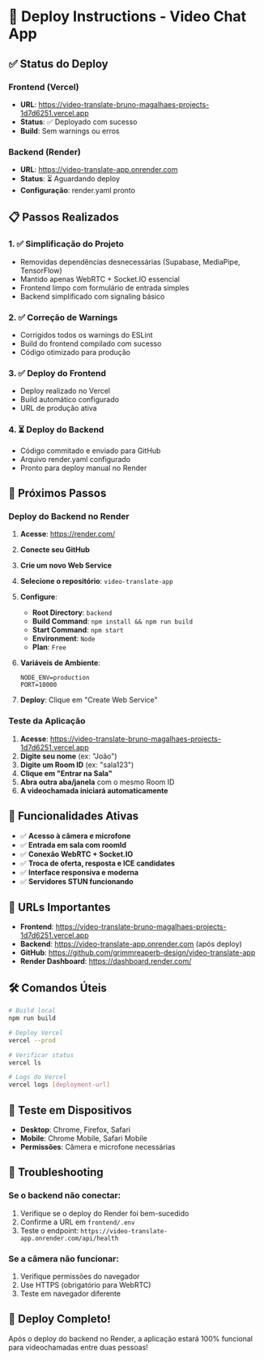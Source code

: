 # 🚀 Deploy Instructions - Video Chat App

## ✅ Status do Deploy

### Frontend (Vercel)
- **URL**: https://video-translate-bruno-magalhaes-projects-1d7d6251.vercel.app
- **Status**: ✅ Deployado com sucesso
- **Build**: Sem warnings ou erros

### Backend (Render)
- **URL**: https://video-translate-app.onrender.com
- **Status**: ⏳ Aguardando deploy
- **Configuração**: render.yaml pronto

## 📋 Passos Realizados

### 1. ✅ Simplificação do Projeto
- Removidas dependências desnecessárias (Supabase, MediaPipe, TensorFlow)
- Mantido apenas WebRTC + Socket.IO essencial
- Frontend limpo com formulário de entrada simples
- Backend simplificado com signaling básico

### 2. ✅ Correção de Warnings
- Corrigidos todos os warnings do ESLint
- Build do frontend compilado com sucesso
- Código otimizado para produção

### 3. ✅ Deploy do Frontend
- Deploy realizado no Vercel
- Build automático configurado
- URL de produção ativa

### 4. ⏳ Deploy do Backend
- Código commitado e enviado para GitHub
- Arquivo render.yaml configurado
- Pronto para deploy manual no Render

## 🔧 Próximos Passos

### Deploy do Backend no Render

1. **Acesse**: https://render.com/
2. **Conecte seu GitHub**
3. **Crie um novo Web Service**
4. **Selecione o repositório**: `video-translate-app`
5. **Configure**:
   - **Root Directory**: `backend`
   - **Build Command**: `npm install && npm run build`
   - **Start Command**: `npm start`
   - **Environment**: `Node`
   - **Plan**: `Free`

6. **Variáveis de Ambiente**:
   ```
   NODE_ENV=production
   PORT=10000
   ```

7. **Deploy**: Clique em "Create Web Service"

### Teste da Aplicação

1. **Acesse**: https://video-translate-bruno-magalhaes-projects-1d7d6251.vercel.app
2. **Digite seu nome** (ex: "João")
3. **Digite um Room ID** (ex: "sala123")
4. **Clique em "Entrar na Sala"**
5. **Abra outra aba/janela** com o mesmo Room ID
6. **A videochamada iniciará automaticamente**

## 🎯 Funcionalidades Ativas

- ✅ **Acesso à câmera e microfone**
- ✅ **Entrada em sala com roomId**
- ✅ **Conexão WebRTC + Socket.IO**
- ✅ **Troca de oferta, resposta e ICE candidates**
- ✅ **Interface responsiva e moderna**
- ✅ **Servidores STUN funcionando**

## 🔗 URLs Importantes

- **Frontend**: https://video-translate-bruno-magalhaes-projects-1d7d6251.vercel.app
- **Backend**: https://video-translate-app.onrender.com (após deploy)
- **GitHub**: https://github.com/grimmreaperb-design/video-translate-app
- **Render Dashboard**: https://dashboard.render.com/

## 🛠️ Comandos Úteis

```bash
# Build local
npm run build

# Deploy Vercel
vercel --prod

# Verificar status
vercel ls

# Logs do Vercel
vercel logs [deployment-url]
```

## 📱 Teste em Dispositivos

- **Desktop**: Chrome, Firefox, Safari
- **Mobile**: Chrome Mobile, Safari Mobile
- **Permissões**: Câmera e microfone necessárias

## 🔧 Troubleshooting

### Se o backend não conectar:
1. Verifique se o deploy do Render foi bem-sucedido
2. Confirme a URL em `frontend/.env`
3. Teste o endpoint: `https://video-translate-app.onrender.com/api/health`

### Se a câmera não funcionar:
1. Verifique permissões do navegador
2. Use HTTPS (obrigatório para WebRTC)
3. Teste em navegador diferente

## 🎉 Deploy Completo!

Após o deploy do backend no Render, a aplicação estará 100% funcional para videochamadas entre duas pessoas!